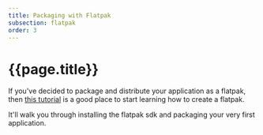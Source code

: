 ```yaml
---
title: Packaging with Flatpak
subsection: flatpak
order: 3
---
```


# {{page.title}}

If you've decided to package and distribute your application as a flatpak, then [this tutorial](https://flatpak.org/hello-world.html) is a good place to start learning how to create a flatpak.

It'll walk you through installing the flatpak sdk and packaging your very first application.
